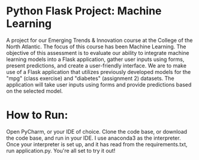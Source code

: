 # Python Flask Project: Machine Learning
 A project for our Emerging Trends & Innovation course at the College of the North Atlantic. 
 The focus of this course has been Machine Learning. The objective of this assessment is to 
 evaluate our ability to integrate machine learning models into a Flask application, 
 gather user inputs using forms, present predictions, and create a user-friendly interface. 
 We are to make use of a Flask application that utilizes previously developed models for the 
 "mpg" (class exercise) and "diabetes" (assignment 2) datasets. The application will take 
 user inputs using forms and provide predictions based on the selected model.

# How to Run: 
Open PyCharm, or your IDE of choice. Clone the code base, or download the code base, and 
run in your IDE. I use anaconda3 as the interpreter. Once your interpreter is set up, and it
has read from the requirements.txt, run application.py. You're all set to try it out!
